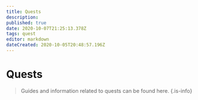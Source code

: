 ```yaml
---
title: Quests
description: 
published: true
date: 2020-10-07T21:25:13.378Z
tags: quest
editor: markdown
dateCreated: 2020-10-05T20:48:57.196Z
---
```


# Quests

> Guides and information related to quests can be found here.
{.is-info}
